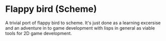 # Flappy bird (Scheme)

A trivial port of flappy bird to scheme. It's just done as a learning excersise
and an adventure in to game development with lisps in general as viable tools
for 2D game development.

